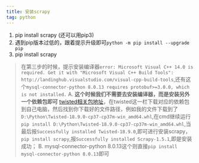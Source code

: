 ```yaml
---
title: 安装scrapy
tag: python
---
```


1. pip install scrapy (还可以用pip3)
2. 遇到pip版本过低的，跟着提示升级即可`python -m pip install --upgrade pip` 
3. pip install scrapy 
> 在第三步的时候，提示安装编译器`error: Microsoft Visual C++ 14.0 is required. Get it with "Microsoft Visual C++ Build Tools": http://landinghub.visualstudio.com/visual-cpp-build-tools`,还有这个`mysql-connector-python 8.0.13 requires protobuf>=3.0.0, which is not installed.`
A. **这个时候我们不需要去安装编译器，而是安装另外一个依赖包即可** [twisted相关包地址](https://www.lfd.uci.edu/~gohlke/pythonlibs/#twisted)，在twisted这一栏下载对应的依赖包到自己电脑，然后找到你下载好的文件路径，例如我的文件下载到了`D:\Python\Twisted-18.9.0-cp37-cp37m-win_amd64.whl`,在cmd继续运行 `pip install D:\Python\Twisted-18.9.0-cp37-cp37m-win_amd64.whl`,当最后报`Successfully installed Twisted-18.9.0`,即可进行安装scrapy，`pip install scrapy`,报`Successfully installed Scrapy-1.5.1`,即是安装成功；
B. mysql-connector-python 8.0.13这个则直接`pip install mysql-connector-python 8.0.13`即可
